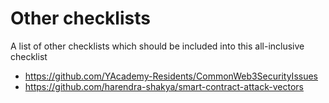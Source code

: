 # Other checklists

A list of other checklists which should be included into this all-inclusive checklist

- https://github.com/YAcademy-Residents/CommonWeb3SecurityIssues
- https://github.com/harendra-shakya/smart-contract-attack-vectors
